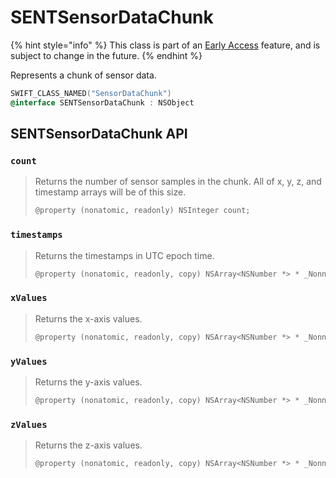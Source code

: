 # SENTSensorDataChunk

{% hint style="info" %}
This class is part of an [Early Access](../../../appendix/feature-production-readiness.md) feature, and is subject to change in the future.
{% endhint %}

Represents a chunk of sensor data.

```objectivec
SWIFT_CLASS_NAMED("SensorDataChunk")
@interface SENTSensorDataChunk : NSObject
```

## SENTSensorDataChunk API

### `count`

> Returns the number of sensor samples in the chunk. All of x, y, z, and timestamp arrays will be of this size.
>
> ```objectivec
> @property (nonatomic, readonly) NSInteger count;
> ```

### `timestamps`

> Returns the timestamps in UTC epoch time.
>
> ```objectivec
> @property (nonatomic, readonly, copy) NSArray<NSNumber *> * _Nonnull timestamps;
> ```

### `xValues`

> Returns the x-axis values.
>
> ```objectivec
> @property (nonatomic, readonly, copy) NSArray<NSNumber *> * _Nonnull xValues;
> ```

### `yValues`

> Returns the y-axis values.
>
> ```objectivec
> @property (nonatomic, readonly, copy) NSArray<NSNumber *> * _Nonnull yValues;
> ```

### `zValues`

> Returns the z-axis values.
>
> ```objectivec
> @property (nonatomic, readonly, copy) NSArray<NSNumber *> * _Nonnull zValues;
> ```
